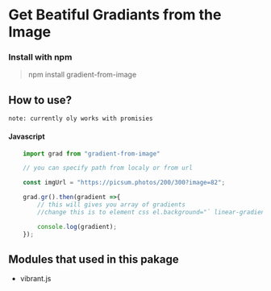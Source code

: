 # Get Beatiful Gradiants from the Image

### Install with npm


> npm install gradient-from-image

## How to use? 

	note: currently oly works with promisies

#### Javascript
```javascript
	import grad from "gradient-from-image"

	// you can specify path from localy or from url

	const imgUrl = "https://picsum.photos/200/300?image=82";

	grad.gr().then(gradient =>{
		// this will gives you array of gradients
		//change this is to element css el.background="` linear-gradient(${gradient})`"

		console.log(gradient);
	});
```

## Modules that used in this pakage

* vibrant.js
